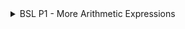 <details>
<Summary style = "Bold"> BSL P1 - More Arithmetic Expressions</Summary>


**Problem:**

Write two expressions that multiply the numbers 3, 5 and 7. 
The first should take advantage of the fact that * can accept more than 2 arguments. 
The second should build up the result by first multiplying 3 times 5 and then multiply the result of that by 7. 
Solution: 
1- `(* 3 5 7)`
2- `(* (* 3 5) 7)`|
</details>
